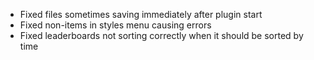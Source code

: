 - Fixed files sometimes saving immediately after plugin start
- Fixed non-items in styles menu causing errors
- Fixed leaderboards not sorting correctly when it should be sorted by time